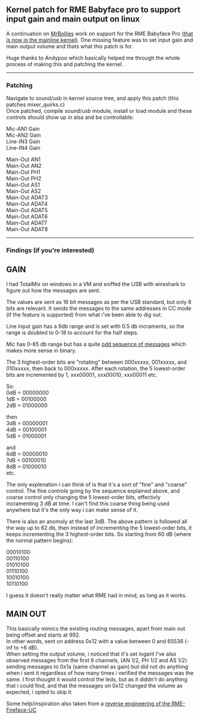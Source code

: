 ## Kernel patch for RME Babyface pro to support input gain and main output on linux

A continuation on [MrBollies](https://github.com/MrBollie) work on support for the RME Babyface Pro [(that is now in the mainline kernel)](https://git.kernel.org/pub/scm/linux/kernel/git/torvalds/linux.git/commit/sound/usb?h=v6.10-rc7&id=3e8f3bd047163d30fb1ad32ca7e4628921555c09).
One missing feature was to set input gain and main output volume and thats what this patch is for.

Huge thanks to Andypoo which basically helped me through the whole process of making this and patching the kernel.

---

### Patching

Navigate to sound/usb in kernel source tree, and apply this patch (this patches mixer_quirks.c)\
Once patched, compile sound/usb module, install or load module and these controls should show up in alsa and be controllable:

Mic-AN1 Gain\
Mic-AN2 Gain\
Line-IN3 Gain\
Line-IN4 Gain

Main-Out AN1\
Main-Out AN2\
Main-Out PH1\
Main-Out PH2\
Main-Out AS1\
Main-Out AS2\
Main-Out ADAT3\
Main-Out ADAT4\
Main-Out ADAT5\
Main-Out ADAT6\
Main-Out ADAT7\
Main-Out ADAT8

---

### Findings (if you're interested)

## GAIN

I had TotalMix on windows in a VM and sniffed the USB with wireshark to figure out how the messages are sent.

The values are sent as 16 bit messages as per the USB standard, but only 8 bits are relevant. 
It sends the messages to the same addresses in CC mode (if the feature is supported) from what i've been able to dig out.

Line input gain has a 9db range and is set with 0.5 db incraments, so the range is doubled to 0-18 to account for the half steps.

Mic has 0-65 db range but has a quite [odd sequence of messages](https://github.com/stistrup/rme-gain-kernel-patch/blob/main/docs/usb%20gain%20messages.txt) which makes more sense in binary.

The 3 highest-order bits are "rotating" between 000xxxxx, 001xxxxx, and 010xxxxx, then back to 000xxxxx. 
After each rotation, the 5 lowest-order bits are incremented by 1, xxx00001, xxx00010, xxx00011 etc.

So:\
0dB = 00000000\
1dB = 00100000\
2dB = 01000000

then\
3dB = 00000001\
4dB = 00100001\
5dB = 01000001

and\
6dB = 00000010\
7dB = 00100010\
8dB = 01000010\
etc.

The only explenation i can think of is that it's a sort of "fine" and "coarse" control. The fine controle going by the sequence explained above, and coarse control only changing the 5 lowest-order bits, effectivly incramenting 3 dB at time. I can't find this coarse thing being used anywhere but it's the only way i can make sense of it. 

There is also an anomoly at the last 3dB. The above pattern is followed all the way up to 62 db, then 
instead of incrementing the 5 lowest-order bits, it keeps incrementing the 3 highest-order bits. 
So starting from 60 dB (where the normal pattern begins):

00010100\
00110100\
01010100\
01110100\
10010100\
10110100

I guess it doesn't really matter what RME had in mind, as long as it works.

## MAIN OUT

This basically mimics the existing routing messages, apart from main out being offset and starts at 992.\
In other words, sent on address 0x12 with a value between 0 and 65536 (-inf to +6 dB).\
When setting the output volume, i noticed that it's set logarit
I've also observed messages from the first 6 channels, (AN 1/2, PH 1/2 and AS 1/2) sending messages to 0x1a (same channel as gain) but did not do anything when i sent it regardless of how many times i verified the messages was the same. I first thought it would control the leds, but as it diddn't do anything that i could find, and that the messages on 0x12 changed the volume as expected, i opted to skip it.

Some help/inspiration also taken from a [reverse engineering of the RME-Fireface-UC](https://github.com/agfline/RME-Fireface-UC-Drivers)
